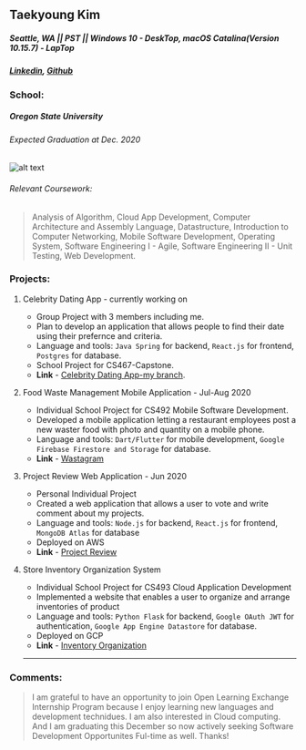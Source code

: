 ## Taekyoung Kim
##### Seattle, WA || PST || Windows 10 - DeskTop, macOS Catalina(Version 10.15.7) - LapTop
##### [Linkedin](https://www.linkedin.com/in/tkim949), [Github](https://github.com/tkim949)

### School:
##### Oregon State University  
###### Expected Graduation at Dec. 2020
![alt text](https://github.com/tkim949/tkim949.github.io/blob/tkprofile/pages/micromaster/images/OSU.png "Oregon State University")

###### Relevant Coursework: 
> Analysis of Algorithm, Cloud App Development, Computer Architecture and Assembly Language, Datastructure,
Introduction to Computer Networking, Mobile Software Development, Operating System, Software Engineering I - Agile,
Software Engineering II - Unit Testing, Web Development.

### Projects:

1. Celebrity Dating App - currently working on
    - Group Project with 3 members including me.
    - Plan to develop an application that allows people to find their date using their prefernce and criteria.
    - Language and tools: `Java Spring` for backend, `React.js` for frontend, `Postgres` for database.
    - School Project for CS467-Capstone.
    - **Link** - [Celebrity Dating App-my branch](https://github.com/laurenshareshian/celebritydatingapp/tree/TKbranch).
    
2. Food Waste Management Mobile Application - Jul-Aug 2020
    - Individual School Project for CS492 Mobile Software Development.
    - Developed a mobile application letting a restaurant employees post a new waster food with photo and quantity on a mobile phone.
    - Language and tools: `Dart/Flutter` for mobile development, `Google Firebase Firestore and Storage` for database.
    - **Link** - [Wastagram](https://github.com/tkim949/mobile-project5)
    
3. Project Review Web Application - Jun 2020
    - Personal Individual Project
    - Created a web application that allows a user to vote and write comment about my projects.
    - Language and tools: `Node.js` for backend, `React.js` for frontend, `MongoDB Atlas` for database
    - Deployed on AWS
    - **Link** - [Project Review](https://github.com/tkim949/My_Projects_copy)
    
4. Store Inventory Organization System
    - Individual School Project for CS493 Cloud Application Development
    - Implemented a website that enables a user to organize and arrange inventories of product
    - Language and tools: `Python Flask` for backend, `Google OAuth JWT` for authentication, `Google App Engine Datastore` for database.
    - Deployed on GCP 
    - **Link** - [Inventory Organization](https://github.com/tkim949/REST_API_GCP)
    
    *******
    
### Comments:
> I am grateful to have an opportunity to join Open Learning Exchange Internship Program because I enjoy learning new languages and development technidues. I am also interested in Cloud computing. And I am graduating this December so now actively seeking Software Development Opportunites Ful-time as well. Thanks!

